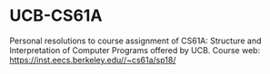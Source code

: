 # UCB-CS61A
Personal resolutions to course assignment of CS61A: Structure and Interpretation of Computer Programs offered by UCB.
Course web: https://inst.eecs.berkeley.edu//~cs61a/sp18/
